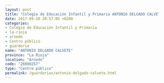 ```yaml
---
layout: post
title: "Colegio de Educación Infantil y Primaria ANTONIO DELGADO CALVETE"
date: 2017-09-20 20:57:05 +0200
categories:
- Colegio de Educación Infantil y Primaria
- la-rioja
- arnedo
- Centro público
- guarderia
name: "ANTONIO DELGADO CALVETE"
province: "La Rioja"
location: "Arnedo"
code: "26000257"
type: "Centro público"
permalink: /guarderias/antonio-delgado-calvete.html
---
```

